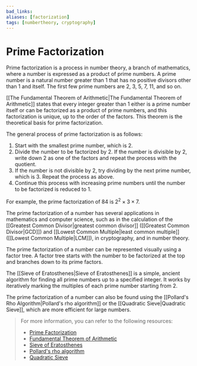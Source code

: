 ```yaml
---
bad_links: 
aliases: [factorization]
tags: [numbertheory, cryptography]
---
```

# Prime Factorization

Prime factorization is a process in number theory, a branch of mathematics, where a number is expressed as a product of prime numbers. A prime number is a natural number greater than 1 that has no positive divisors other than 1 and itself. The first few prime numbers are 2, 3, 5, 7, 11, and so on.

[[The Fundamental Theorem of Arithmetic|The Fundamental Theorem of Arithmetic]] states that every integer greater than 1 either is a prime number itself or can be factorized as a product of prime numbers, and this factorization is unique, up to the order of the factors. This theorem is the theoretical basis for prime factorization.

The general process of prime factorization is as follows:

1. Start with the smallest prime number, which is 2.
2. Divide the number to be factorized by 2. If the number is divisible by 2, write down 2 as one of the factors and repeat the process with the quotient.
3. If the number is not divisible by 2, try dividing by the next prime number, which is 3. Repeat the process as above.
4. Continue this process with increasing prime numbers until the number to be factorized is reduced to 1.

For example, the prime factorization of 84 is $2^2 \times 3 \times 7$.

The prime factorization of a number has several applications in mathematics and computer science, such as in the calculation of the [[Greatest Common Divisor|greatest common divisor]] ([[Greatest Common Divisor|GCD]]) and [[Lowest Common Multiple|least common multiple]] ([[Lowest Common Multiple|LCM]]), in cryptography, and in number theory.

The prime factorization of a number can be represented visually using a factor tree. A factor tree starts with the number to be factorized at the top and branches down to its prime factors.

The [[Sieve of Eratosthenes|Sieve of Eratosthenes]] is a simple, ancient algorithm for finding all prime numbers up to a specified integer. It works by iteratively marking the multiples of each prime number starting from 2.

The prime factorization of a number can also be found using the [[Pollard's Rho Algorithm|Pollard's rho algorithm]] or the [[Quadratic Sieve|Quadratic Sieve]], which are more efficient for large numbers.

> For more information, you can refer to the following resources:
> - [Prime Factorization](https://www.google.com/search?q=Prime+Factorization)
> - [Fundamental Theorem of Arithmetic](https://www.google.com/search?q=Fundamental+Theorem+of+Arithmetic)
> - [Sieve of Eratosthenes](https://www.google.com/search?q=Sieve+of+Eratosthenes)
> - [Pollard's rho algorithm](https://www.google.com/search?q=Pollard%27s+rho+algorithm)
> - [Quadratic Sieve](https://www.google.com/search?q=Quadratic+Sieve)